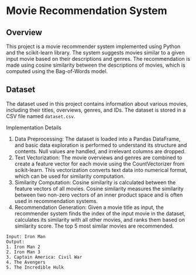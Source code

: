 # Movie Recommendation System

## Overview
This project is a movie recommender system implemented using Python and the scikit-learn library. The system suggests movies similar to a given input movie based on their descriptions and genres. The recommendation is made using cosine similarity between the descriptions of movies, which is computed using the Bag-of-Words model.

## Dataset
The dataset used in this project contains information about various movies, including their titles, overviews, genres, and IDs. The dataset is stored in a CSV file named `dataset.csv`.

Implementation Details
1. Data Preprocessing: The dataset is loaded into a Pandas DataFrame, and basic data exploration is performed to understand its structure and contents. Null values are handled, and irrelevant columns are dropped.
1. Text Vectorization: The movie overviews and genres are combined to create a feature vector for each movie using the CountVectorizer from scikit-learn. This vectorization converts text data into numerical format, which can be used for similarity computation.
3. Similarity Computation: Cosine similarity is calculated between the feature vectors of all movies. Cosine similarity measures the similarity between two non-zero vectors of an inner product space and is often used in recommendation systems.
4. Recommendation Generation: Given a movie title as input, the recommender system finds the index of the input movie in the dataset, calculates its similarity with all other movies, and ranks them based on similarity score. The top 5 most similar movies are recommended.

```
Input: Iron Man
Output:
1. Iron Man 2
2. Iron Man 3
3. Captain America: Civil War
4. The Avengers
5. The Incredible Hulk
```

